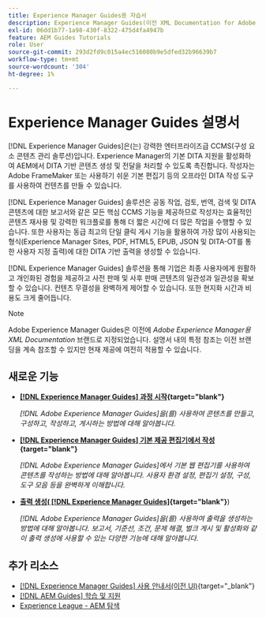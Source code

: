 ```yaml
---
title: Experience Manager Guides용 자습서
description: Experience Manager Guides(이전 XML Documentation for Adobe Experience Manager)에 대한 자습서 비디오를 찾으십시오. Experience Manager의 기본 DITA 지원 및 구조화된 작성에 대해 알아봅니다.
exl-id: 06dd1b77-1a98-430f-8322-475d4fa4947b
feature: AEM Guides Tutorials
role: User
source-git-commit: 293d2fd9c015a4ec516080b9e5dfed32b96639b7
workflow-type: tm+mt
source-wordcount: '304'
ht-degree: 1%

---
```


# Experience Manager Guides 설명서

[!DNL Experience Manager Guides]은(는) 강력한 엔터프라이즈급 CCMS(구성 요소 콘텐츠 관리 솔루션)입니다. Experience Manager의 기본 DITA 지원을 활성화하여 AEM에서 DITA 기반 콘텐츠 생성 및 전달을 처리할 수 있도록 촉진합니다. 작성자는 Adobe FrameMaker 또는 사용하기 쉬운 기본 편집기 등의 오프라인 DITA 작성 도구를 사용하여 컨텐츠를 만들 수 있습니다.

[!DNL Experience Manager Guides] 솔루션은 공동 작업, 검토, 번역, 검색 및 DITA 콘텐츠에 대한 보고서와 같은 모든 핵심 CCMS 기능을 제공하므로 작성자는 효율적인 콘텐츠 재사용 및 강력한 워크플로를 통해 더 짧은 시간에 더 많은 작업을 수행할 수 있습니다. 또한 사용자는 동급 최고의 단일 클릭 게시 기능을 활용하여 가장 많이 사용되는 형식(Experience Manager Sites, PDF, HTML5, EPUB, JSON 및 DITA-OT를 통한 사용자 지정 출력)에 대한 DITA 기반 출력을 생성할 수 있습니다.

[!DNL Experience Manager Guides] 솔루션을 통해 기업은 최종 사용자에게 원활하고 개인화된 경험을 제공하고 사전 판매 및 사후 판매 콘텐츠의 일관성과 일관성을 확보할 수 있습니다. 컨텐츠 무결성을 완벽하게 제어할 수 있습니다. 또한 현지화 시간과 비용도 크게 줄어듭니다.

>[!NOTE]
> 
> Adobe Experience Manager Guides은 이전에 _Adobe Experience Manager용 XML Documentation_ 브랜드로 지정되었습니다. 설명서 내의 특정 참조는 이전 브랜딩을 계속 참조할 수 있지만 현재 제공에 여전히 적용할 수 있습니다.

## 새로운 기능

* **[[!DNL Experience Manager Guides] 과정 시작](https://experienceleague.adobe.com/docs/experience-manager-guides-learn/videos/getting-started/overview.html?lang=ko){target="blank"}**

  _[!DNL Adobe Experience Manager Guides]을(를) 사용하여 콘텐츠를 만들고, 구성하고, 작성하고, 게시하는 방법에 대해 알아봅니다._

* **[[!DNL Experience Manager Guides] 기본 제공 편집기에서 작성](https://experienceleague.adobe.com/docs/experience-manager-guides-learn/videos/advanced-user-guide/overview.html?lang=ko){target="blank"}**

  _[!DNL Adobe Experience Manager Guides]에서 기본 웹 편집기를 사용하여 콘텐츠를 작성하는 방법에 대해 알아봅니다. 사용자 환경 설정, 편집기 설정, 구성, 도구 모음 등을 완벽하게 이해합니다._

* **[출력 생성( [!DNL Experience Manager Guides]](https://experienceleague.adobe.com/docs/experience-manager-guides-learn/videos/output-generation/overview.html?lang=ko){target="blank"}**)

  _[!DNL Adobe Experience Manager Guides]을(를) 사용하여 출력을 생성하는 방법에 대해 알아봅니다. 보고서, 기준선, 조건, 문제 해결, 벌크 게시 및 활성화와 같이 출력 생성에 사용할 수 있는 다양한 기능에 대해 알아봅니다._


## 추가 리소스

* [[!DNL Experience Manager Guides] 사용 안내서(이전 UI)](https://experienceleague.adobe.com/ko/docs/experience-manager-guides/using-old-ui/overview){target="_blank"}
* [[!DNL AEM Guides] 학습 및 지원](https://helpx.adobe.com/kr/support/xml-documentation-for-experience-manager.html)
* [Experience League - AEM 탐색](https://business.adobe.com/kr/products/experience-manager/adobe-experience-manager.html)


